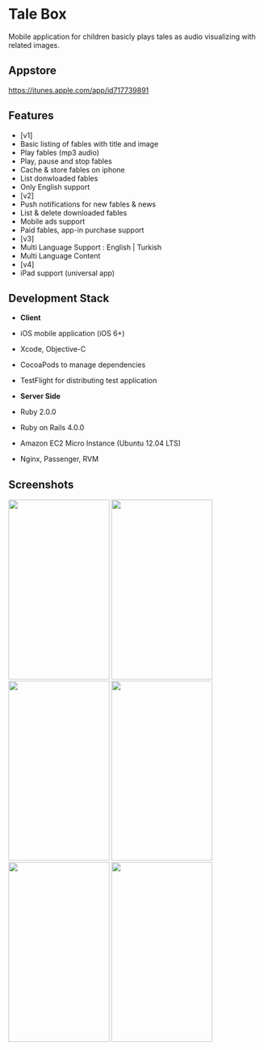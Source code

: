 Tale Box
========

Mobile application for children basicly plays tales as audio visualizing with related images.


Appstore
-------------------
https://itunes.apple.com/app/id717739891

Features
-------------------
- [v1]
 - Basic listing of fables with title and image
 - Play fables (mp3 audio)
 - Play, pause and stop fables
 - Cache & store fables on iphone
 - List donwloaded fables
 - Only English support
- [v2]
 - Push notifications for new fables & news
 - List & delete downloaded fables
 - Mobile ads support
 - Paid fables, app-in purchase support
- [v3]
 - Multi Language Support : English | Turkish
 - Multi Language Content
- [v4]
 - iPad support (universal app)


Development Stack
-----------------------
- **Client**
 - iOS mobile application (iOS 6+)
 - Xcode, Objective-C
 - CocoaPods to manage dependencies
 - TestFlight for distributing test application


- **Server Side**
 - Ruby 2.0.0
 - Ruby on Rails 4.0.0
 - Amazon EC2 Micro Instance (Ubuntu 12.04 LTS)
 - Nginx, Passenger, RVM


 

Screenshots
-------------------


<p align="left">
  <span>
    <img src="https://raw.github.com/halilayyildiz/fablebox/master/screenshots/homepage.png" height="355" width="200"/>
  <span/>
  <span>
    <img src="https://raw.github.com/halilayyildiz/fablebox/master/screenshots/tale.png" height="355" width="200"/>
  <span/>
  <span>
    <img src="https://raw.github.com/halilayyildiz/fablebox/master/screenshots/tale2.png" height="355" width="200"/>
  <span/>
  <span>
    <img src="https://raw.github.com/halilayyildiz/fablebox/master/screenshots/sidemenu.png" height="355" width="200"/>
  <span/>
  <span>
    <img src="https://raw.github.com/halilayyildiz/fablebox/master/screenshots/settings.png" height="355" width="200"/>
  <span/>
  <span>
    <img src="https://raw.github.com/halilayyildiz/fablebox/master/screenshots/about.png" height="355" width="200"/>
  <span/>
</p>















